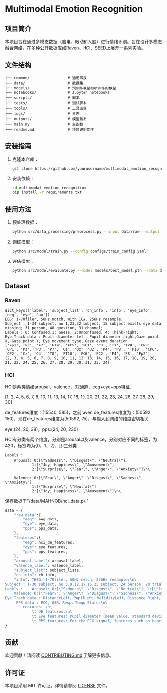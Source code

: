 # Multimodal Emotion Recognition

## 项目简介

本项目旨在通过多模态数据（脑电、眼动和人脸）进行情绪识别。旨在设计多模态融合网络，在多种公开数据库如Raven、HCI、SEED上展开一系列实验。

## 文件结构

```
├── common/                 # 通用函数
├── data/                   # 数据集
├── models/                 # 预训练模型和新训练的模型
├── notebooks/              # Jupyter notebooks
├── scripts/                # 脚本
├── tests/                  # 测试脚本
├── tools/                  # 工具函数
├── logs/                   # 日志
├── outputs/                # 模型输出
└── main.my                 # 主函数
└── readme.md               # 项目说明文件
```

## 安装指南

1. 克隆本仓库：
   ```bash
   git clone https://github.com/yourusername/multimodal_emotion_recognition.git
   ```
2. 安装依赖：
   ```bash
   cd multimodal_emotion_recognition
   pip install -r requirements.txt
   ```

## 使用方法

1. 预处理数据：
   ```bash
   python src/data_processing/preprocess.py --input data/raw --output data/processed
   ```
2. 训练模型：
   ```bash
   python src/model/train.py --config configs/train_config.yaml
   ```
3. 评估模型：
   ```bash
   python src/model/evaluate.py --model models/best_model.pth --data data/processed
   ```

## Dataset

### Raven

```
dict_keys(['label', 'subject_list', 'ch_info', 'info', 'eye_info', 'eeg', 'eye', 'au'])
EEG: 1-70filer, 50Hz notch, With ICA, 256Hz resample;
Subject : 1-34 subject, no 1,23,32 subject, 15 subject exists eye data missing; 31 person, 48 question, 31 channel;
Labels : 0: Confused,1: Guess, 2:Unconfused, 4: Think-right;
Eye Track data : Pupil diameter left, Pupil diameter right,Gaze point X, Gaze point Y, Eye movement type, Gaze event duration
['Fp1', 'F3', 'F7', 'FT9', 'FC5', 'FC1', 'C3', 'T7', 'TP9', 'CP5', 'CP1', 'Pz', 'P3', 'P7', 'O1', 'Oz', 'O2', 'P4', 'P8', 'TP10', 'CP6', 'CP2', 'Cz', 'C4', 'T8', 'FT10', 'FC6', 'FC2', 'F4', 'F8', 'Fp2']
[2, 3, 4, 5, 6, 7, 8, 9, 10, 11, 12, 13, 14, 15, 16, 17, 18, 19, 20, 21, 22, 24, 25, 26, 27, 28, 29, 30, 31, 33, 34]

```

### HCI

HCI是两类情绪arousal、valence，32通道，eeg+eye+pps特征.

[1, 2, 4, 5, 6, 7, 8, 10, 11, 13, 14, 17, 18, 19, 20, 21, 22, 23, 24, 26, 27, 28, 29, 30]

de_features维度：(15540, 585)，之前raven de_features维度为：(50592, 150)，现在de_features维度为(50592, 75)，与输入到网络的维度密切相关

eye:(24, 20, 38)，pps:(24, 20, 230)

HCI有分类有两个维度，分别是arousal以及valence，分别对应不同的标签，为420，标签均为{0，1，2}，即三分类

```
Labels :  
    Arousal: 0:[\"Sadness\", \"Disgust\", \"Neutral\"]、
            1:[\"Joy, Happiness\", \"Amusement\"] 
            2:[\"Surprise\", \"Fear\", \"Anger\", \"Anxiety\"]\n\

    Valence: 0:[\"Fear\", \"Anger\", \"Disgust\", \"Sadness\", \"Anxiety\"] 
            1:[\"Surprise\", \"Neutral\"] 
            2:[\"Joy, Happiness\", \"Amusement\"]\n\

```

保存数据于"/data/MAHNOB/hci_data.pkl"

```python
data = {
    "raw_data":{
        "eeg": eeg_data,
        "eye": eye_data,
        "pps": pps_data,
    },
    "features":{
        "eeg": hci_de_features,
        "eye": eye_features,
        "pps": pps_features,
    },
    "arousal_label": arousal_label,
    "valence_label": valence_label,
    "subject_list": subject_lists,
    "ch_info": ch_info,
    "info": "EEG: 1-70filer, 50Hz notch, 256Hz resample;\n\
Subject : 1-30 subject, no 3,9,12,15,16,25 subject; 24 person, 20 trial, 32 EEG channel, 7 pps channels;\n\
Labels :    Arousal: 0:[\"Sadness\", \"Disgust\", \"Neutral\"]、1:[\"Joy, Happiness\", \"Amusement\"] 2:[\"Surprise\", \"Fear\", \"Anger\", \"Anxiety\"]\n\
    Valence: 0:[\"Fear\", \"Anger\", \"Disgust\", \"Sadness\", \"Anxiety\"] 1:[\"Surprise\", \"Neutral\"] 2:[\"Joy, Happiness\", \"Amusement\"]\n\
Eye Track data : DistanceLeft，PupilLeft，ValidityLeft，Distance Right，Pupil Right，Validity Right，Fixation Index，Gaze Point X，Gaze Point Y，Fixation Duration\n\
     PPS data : ECG, GSR，Resp，Temp，Status\n\
        Features: \n\
            \t DE features,\n\
            \t Eye features: Pupil diameter (mean value, standard deviation, and spectral energy in frequency bands of 0 - 0.2Hz, 0.2 - 0.4Hz, 0.4 - 0.6Hz, and 0.6 - 1Hz); Eye's viewing distance from the screen (approach time ratio, avoidance time ratio, approach rate and average approach rate); Blinking (blink depth, blink rate, maximum blink duration, and total eye - closed time);Eye fixation coordinates on the screen (standard deviation, skewness, kurtosis of horizontal and vertical coordinates, average saccade path length, as well as the mean and standard deviation of the standard deviation for each fixation interval as time - domain features); Some frequency - domain features:(spectral energy in frequency bands of 0 - 0.2Hz, 0.2 - 0.4Hz, 0.4 - 0.6Hz, 0.6 - 0.8Hz, and 1 - 2Hz); Global features (average fixation time and number of fixation areas) , \n\
            \t PPS features: For the ECG signal, features such as heart rate, heart rate variability, and heart rate spectral energy were extracted. For the GSR signal, features including skin conductance, rate of change of skin conductance, and skin conductance spectral energy were extracted. The skin temperature signal encompasses features like skin temperature, rate of change of skin temperature, and skin temperature spectral energy. As for the respiratory signal, features such as respiratory rate, rate of change of respiratory rate, and respiratory rate spectral energy were extracted. ",
}
```

## 贡献

欢迎贡献！请阅读 [CONTRIBUTING.md](CONTRIBUTING.md) 了解更多信息。

## 许可证

本项目采用 MIT 许可证。详情请参阅 [LICENSE](LICENSE) 文件。
